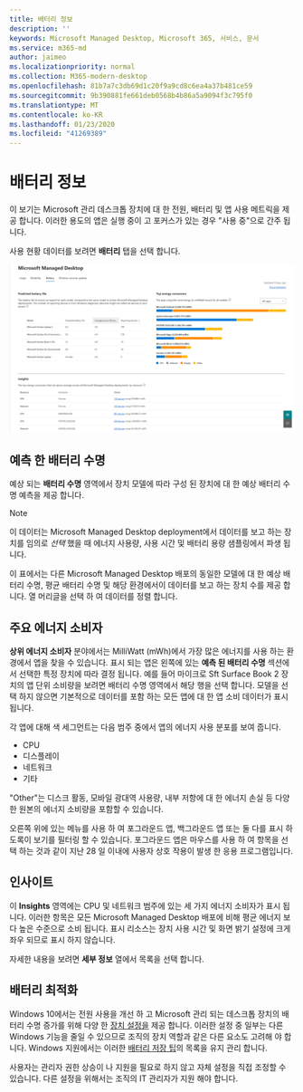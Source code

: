 ```yaml
---
title: 배터리 정보
description: ''
keywords: Microsoft Managed Desktop, Microsoft 365, 서비스, 문서
ms.service: m365-md
author: jaimeo
ms.localizationpriority: normal
ms.collection: M365-modern-desktop
ms.openlocfilehash: 81b7a7c3db69d1c20f9a9cd8c6ea4a37b481ce59
ms.sourcegitcommit: 9b390881fe661deb0568b4b86a5a9094f3c795f0
ms.translationtype: MT
ms.contentlocale: ko-KR
ms.lasthandoff: 01/23/2020
ms.locfileid: "41269389"
---
```

# <a name="battery-insights"></a>배터리 정보
이 보기는 Microsoft 관리 데스크톱 장치에 대 한 전원, 배터리 및 앱 사용 메트릭을 제공 합니다. 이러한 용도의 앱은 실행 중이 고 포커스가 있는 경우 "사용 중"으로 간주 됩니다.

사용 현황 데이터를 보려면 **배터리** 탭을 선택 합니다.

![배터리 창: 왼쪽 위에 있는 각 장치에 대해 예상 되는 배터리 수명 모델입니다. 오른쪽 위에 있는 설명서 링크입니다.](images/insights_battery.png)

## <a name="predicted-battery-life"></a>예측 한 배터리 수명

예상 되는 **배터리 수명** 영역에서 장치 모델에 따라 구성 된 장치에 대 한 예상 배터리 수명 예측을 제공 합니다.

> [!NOTE]
> 이 데이터는 Microsoft Managed Desktop deployment에서 데이터를 보고 하는 장치를 임의로 <em>선택</em> 했을 때 에너지 사용량, 사용 시간 및 배터리 용량 샘플링에서 파생 됩니다.

이 표에서는 다른 Microsoft Managed Desktop 배포의 동일한 모델에 대 한 예상 배터리 수명, 평균 배터리 수명 및 해당 환경에서이 데이터를 보고 하는 장치 수를 제공 합니다. 열 머리글을 선택 하 여 데이터를 정렬 합니다.



## <a name="top-energy-consumers"></a>주요 에너지 소비자

**상위 에너지 소비자** 분야에서는 MilliWatt (mWh)에서 가장 많은 에너지를 사용 하는 환경에서 앱을 찾을 수 있습니다. 표시 되는 앱은 왼쪽에 있는 **예측 된 배터리 수명** 섹션에서 선택한 특정 장치에 따라 결정 됩니다. 예를 들어 마이크로 Sft Surface Book 2 장치의 앱 단위 소비량을 보려면 배터리 수명 영역에서 해당 행을 선택 합니다. 모델을 선택 하지 않으면 기본적으로 데이터를 포함 하는 모든 앱에 대 한 앱 소비 데이터가 표시 됩니다.

 각 앱에 대해 색 세그먼트는 다음 범주 중에서 앱의 에너지 사용 분포를 보여 줍니다.

- CPU
- 디스플레이
- 네트워크
- 기타

"Other"는 디스크 활동, 모바일 광대역 사용량, 내부 저항에 대 한 에너지 손실 등 다양 한 원본의 에너지 소비량을 포함할 수 있습니다. 

오른쪽 위에 있는 메뉴를 사용 하 여 포그라운드 앱, 백그라운드 앱 또는 둘 다를 표시 하도록이 보기를 필터링 할 수 있습니다. 포그라운드 앱은 마우스를 사용 하 여 항목을 선택 하는 것과 같이 지난 28 일 이내에 사용자 상호 작용이 발생 한 응용 프로그램입니다.

## <a name="insights"></a>인사이트

이 **Insights** 영역에는 CPU 및 네트워크 범주에 있는 세 가지 에너지 소비자가 표시 됩니다. 이러한 항목은 모든 Microsoft Managed Desktop 배포에 비해 평균 에너지 보다 높은 수준으로 소비 됩니다. 표시 리소스는 장치 사용 시간 및 화면 밝기 설정에 크게 좌우 되므로 표시 하지 않습니다. 

자세한 내용을 보려면 **세부 정보** 열에서 목록을 선택 합니다.

## <a name="battery-optimization"></a>배터리 최적화

Windows 10에서는 전원 사용을 개선 하 고 Microsoft 관리 되는 데스크톱 장치의 배터리 수명 증가를 위해 다양 한 [장치 설정을](https://support.microsoft.com/help/20443/windows-10-battery-saving-tips) 제공 합니다. 이러한 설정 중 일부는 다른 Windows 기능을 줄일 수 있으므로 조직의 장치 역할과 같은 다른 요소도 고려해 야 합니다. Windows 지원에서는 이러한 [배터리 저장 팁](https://support.microsoft.com/help/20443/windows-10-battery-saving-tips)의 목록을 유지 관리 합니다.

사용자는 관리자 권한 상승이 나 지원을 필요로 하지 않고 자체 설정을 직접 조정할 수 있습니다. 다른 설정을 위해서는 조직의 IT 관리자가 지원 해야 합니다.
